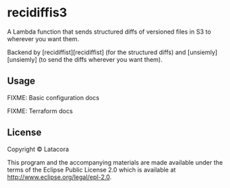 # recidiffis3

A Lambda function that sends structured diffs of versioned files in S3 to
wherever you want them.

Backend by [recidiffist][recidiffist] (for the structured diffs) and
[unsiemly][unsiemly] (to send the diffs wherever you want them).

## Usage

FIXME: Basic configuration docs

FIXME: Terraform docs

## License

Copyright © Latacora

This program and the accompanying materials are made available under the
terms of the Eclipse Public License 2.0 which is available at
http://www.eclipse.org/legal/epl-2.0.
